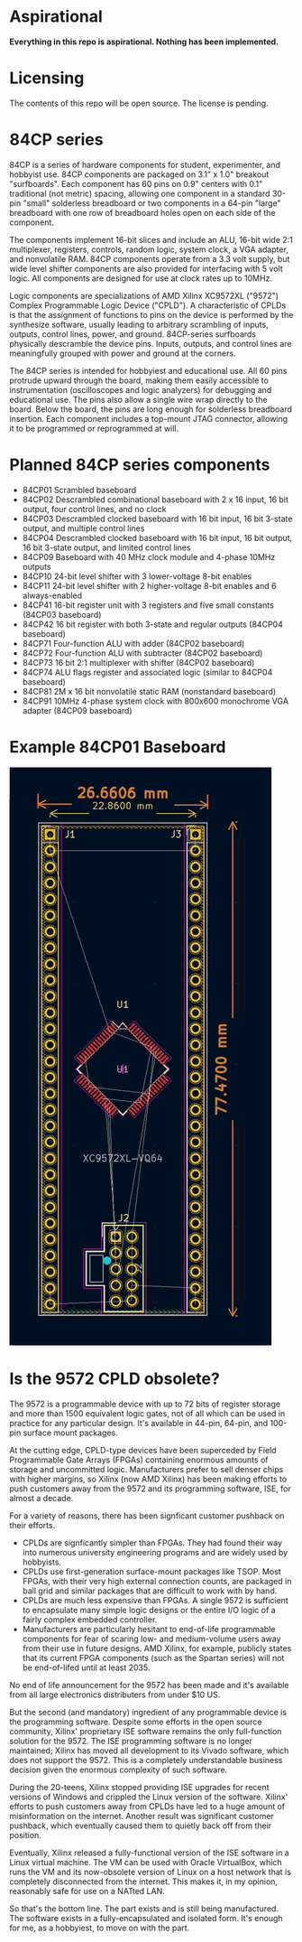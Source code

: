 # Aspirational

**Everything in this repo is aspirational. Nothing has been implemented.**

# Licensing

The contents of this repo will be open source. The license is pending.

# 84CP series

84CP is a series of hardware components for student, experimenter, and hobbyist use. 84CP components are packaged on 3.1" x 1.0" breakout "surfboards". Each component has 60 pins on 0.9" centers with 0.1" traditional (not metric) spacing, allowing one component in a standard 30-pin "small" solderless breadboard or two components in a 64-pin "large" breadboard with one row of breadboard holes open on each side of the component.

The components implement 16-bit slices and include an ALU, 16-bit wide 2:1 multiplexer, registers, controls, random logic, system clock, a VGA adapter, and nonvolatile RAM. 84CP components operate from a 3.3 volt supply, but wide level shifter components are also provided for interfacing with 5 volt logic. All components are designed for use at clock rates up to 10MHz.

Logic components are specializations of AMD Xilinx XC9572XL ("9572") Complex Programmable Logic Device ("CPLD"). A characteristic of CPLDs is that the assignment of functions to pins on the device is performed by the synthesize software, usually leading to arbitrary scrambling of inputs, outputs, control lines, power, and ground. 84CP-series surfboards physically descramble the device pins. Inputs, outputs, and control lines are meaningfully grouped with power and ground at the corners.

The 84CP series is intended for hobbyiest and educational use. All 60 pins protrude upward through the board, making them easily accessible to instrumentation (oscilloscopes and logic analyzers) for debugging and educational use. The pins also allow a single wire wrap directly to the board. Below the board, the pins are long enough for solderless breadboard insertion. Each component includes a top-mount JTAG connector, allowing it to be programmed or reprogrammed at will.

# Planned 84CP series components

- 84CP01 Scrambled baseboard
- 84CP02 Descrambled combinational baseboard with 2 x 16 input, 16 bit output, four control lines, and no clock
- 84CP03 Descrambled clocked baseboard with 16 bit input, 16 bit 3-state output, and multiple control lines
- 84CP04 Descrambled clocked baseboard with 16 bit input, 16 bit output, 16 bit 3-state output, and limited control lines
- 84CP09 Baseboard with 40 MHz clock module and 4-phase 10MHz outputs
- 84CP10 24-bit level shifter with 3 lower-voltage 8-bit enables
- 84CP11 24-bit level shifter with 2 higher-voltage 8-bit enables and 6 always-enabled
- 84CP41 16-bit register unit with 3 registers and five small constants (84CP03 baseboard)
- 84CP42 16 bit register with both 3-state and regular outputs (84CP04 baseboard)
- 84CP71 Four-function ALU with adder (84CP02 baseboard)
- 84CP72 Four-function ALU with subtracter (84CP02 baseboard)
- 84CP73 16 bit 2:1 multiplexer with shifter (84CP02 baseboard)
- 84CP74 ALU flags register and associated logic (similar to 84CP04 baseboard)
- 84CP81 2M x 16 bit nonvolatile static RAM (nonstandard baseboard)
- 84CP91 10MHz 4-phase system clock with 800x600 monochrome VGA adapter (84CP09 baseboard)


# Example 84CP01 Baseboard

![Baseboard layout](./84CP01.jpg)

# Is the 9572 CPLD obsolete?

The 9572 is a programmable device with up to 72 bits of register storage and more than 1500 equivalent logic gates, not of all which can be used in practice for any particular design. It's available in 44-pin, 64-pin, and 100-pin surface mount packages.

At the cutting edge, CPLD-type devices have been superceded by Field Programmable Gate Arrays (FPGAs) containing enormous amounts of storage and uncommitted logic. Manufacturers prefer to sell denser chips with higher margins, so Xilinx (now AMD Xilinx) has been making efforts to push customers away from the 9572 and its programming software, ISE, for almost a decade.

For a variety of reasons, there has been signficant customer pushback on their efforts.

- CPLDs are signficantly simpler than FPGAs. They had found their way into numerous university engineering programs and are widely used by hobbyists.
- CPLDs use first-generation surface-mount packages like TSOP. Most FPGAs, with their very high external connection counts, are packaged in ball grid and similar packages that are difficult to work with by hand.
- CPLDs are much less expensive than FPGAs. A single 9572 is sufficient to encapsulate many simple logic designs or the entire I/O logic of a fairly complex embedded controller.
- Manufacturers are particularly hesitant to end-of-life programmable components for fear of scaring low- and medium-volume users away from their use in future designs. AMD Xilinx, for example, publicly states that its current FPGA components (such as the Spartan series) will not be end-of-lifed until at least 2035.

No end of life announcement for the 9572 has been made and it's available from all large electronics distributers from under $10 US.

But the second (and mandatory) ingredient of any programmable device is the programming software. Despite some efforts in the open source community, Xilinx' proprietary ISE software remains the only full-function solution for the 9572. The ISE programming software is no longer maintained; Xilinx has moved all development to its Vivado software, which does not support the 9572. This is a completely understandable business decision given the enormous complexity of such software.

During the 20-teens, Xilinx stopped providing ISE upgrades for recent versions of Windows and crippled the Linux version of the software. Xilinx' efforts to push customers away from CPLDs have led to a huge amount of misinformation on the internet. Another result was significant customer pushback, which eventually caused them to quietly back off from their position.

Eventually, Xilinx released a fully-functional version of the ISE software in a Linux virtual machine. The VM can be used with Oracle VirtualBox, which runs the VM and its now-obsolete version of Linux on a host network that is completely disconnected from the internet. This makes it, in my opinion, reasonably safe for use on a NATted LAN.

So that's the bottom line. The part exists and is still being manufactured. The software exists in a fully-encapsulated and isolated form. It's enough for me, as a hobbyiest, to move on with the part.


